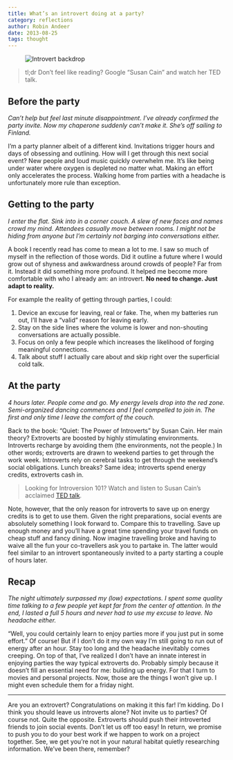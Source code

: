 ```yaml
---
title: What’s an introvert doing at a party?
category: reflections
author: Robin Andeer
date: 2013-08-25
tags: thought
---
```


<figure><img src="/images/introvert-banner.png" alt="Introvert backdrop"></figure>

> tl;dr Don’t feel like reading? Google “Susan Cain” and watch her TED talk.

## Before the party

_Can’t help but feel last minute disappointment. I’ve already confirmed the party invite. Now my chaperone suddenly can’t make it. She’s off sailing to Finland._

I’m a party planner albeit of a different kind. Invitations trigger hours and days of obsessing and outlining. How will I get through this next social event? New people and loud music quickly overwhelm me. It’s like being under water where oxygen is depleted no matter what. Making an effort only accelerates the process. Walking home from parties with a headache is unfortunately more rule than exception.

## Getting to the party

_I enter the flat. Sink into in a corner couch. A slew of new faces and names crowd my mind. Attendees casually move between rooms. I might not be hiding from anyone but I’m certainly not barging into conversations either._

A book I recently read has come to mean a lot to me. I saw so much of myself in the reflection of those words. Did it outline a future where I would grow out of shyness and awkwardness around crowds of people? Far from it. Instead it did something more profound. It helped me become more comfortable with who I already am: an introvert. **No need to change. Just adapt to reality.**

For example the reality of getting through parties, I could:

1. Device an excuse for leaving, real or fake. The, when my batteries run out, I’ll have a “valid” reason for leaving early.
2. Stay on the side lines where the volume is lower and non-shouting conversations are actually possible.
3. Focus on only a few people which increases the likelihood of forging meaningful connections.
4. Talk about stuff I actually care about and skip right over the superficial cold talk.

## At the party

_4 hours later. People come and go. My energy levels drop into the red zone. Semi-organized dancing commences and I feel compelled to join in. The first and only time I leave the comfort of the couch._

Back to the book: “Quiet: The Power of Introverts” by Susan Cain. Her main theory? Extroverts are boosted by highly stimulating environments. Introverts recharge by avoiding them (the environments, not the people.) In other words; extroverts are drawn to weekend parties to get through the work week. Introverts rely on cerebral tasks to get through the weekend’s social obligations. Lunch breaks? Same idea; introverts spend energy credits, extroverts cash in.

> Looking for Introversion 101? Watch and listen to Susan Cain’s acclaimed [TED talk](http://www.youtube.com/watch?v=eQH2U-kmBdY).

Note, however, that the only reason for introverts to save up on energy credits is to get to use them. Given the right preparations, social events are absolutely something I look forward to. Compare this to travelling. Save up enough money and you’ll have a great time spending your travel funds on cheap stuff and fancy dining. Now imagine travelling broke and having to waive all the fun your co-travellers ask you to partake in. The latter would feel similar to an introvert spontaneously invited to a party starting a couple of hours later.

## Recap

_The night ultimately surpassed my (low) expectations. I spent some quality time talking to a few people yet kept far from the center of attention. In the end, I lasted a full 5 hours and never had to use my excuse to leave. No headache either._

“Well, you could certainly learn to enjoy parties more if you just put in some effort.” Of course! But if I don’t do it my own way I’m still going to run out of energy after an hour. Stay too long and the headache inevitably comes creeping. On top of that, I’ve realized I don’t have an innate interest in enjoying parties the way typical extroverts do. Probably simply because it doesn’t fill an essential need for me: building up energy. For that I turn to movies and personal projects. Now, those are the things I won’t give up. I might even schedule them for a friday night.

------------

Are you an extrovert? Congratulations on making it this far! I’m kidding. Do I think you should leave us introverts alone? Not invite us to parties? Of course not. Quite the opposite. Extroverts should push their introverted friends to join social events. Don’t let us off too easy! In return, we promise to push you to do your best work if we happen to work on a project together. See, we get you’re not in your natural habitat quietly researching information. We’ve been there, remember?
